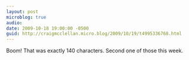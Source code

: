 ```yaml
---
layout: post
microblog: true
audio: 
date: 2009-10-18 19:00:00 -0500
guid: http://craigmcclellan.micro.blog/2009/10/19/t4995336768.html
---
```

Boom! That was exactly 140 characters. Second one of those this week.
